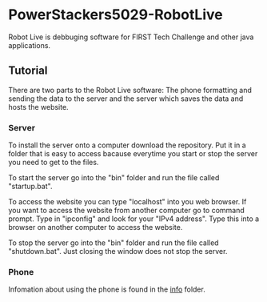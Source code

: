 # PowerStackers5029-RobotLive

Robot Live is debbuging software for FIRST Tech Challenge and other java applications.

## Tutorial

There are two parts to the Robot Live software: The phone formatting and sending the data to the server and the server which saves the data and hosts the website.

### Server

To install the server onto a computer download the repository. Put it in a folder that is easy to access bacause everytime you start or stop the server you need to get to the files.

To start the server go into the "bin" folder and run the file called "startup.bat".

To access the website you can type "localhost" into you web browser. If you want to access the website from another computer go to command prompt. Type in "ipconfig" and look for your "IPv4 address". Type this into a browser on another computer to access the website.

To stop the server go into the "bin" folder and run the file called "shutdown.bat". Just closing the window does not stop the server. 

### Phone

Infomation about using the phone is found in the [info](/info/README.md) folder.
